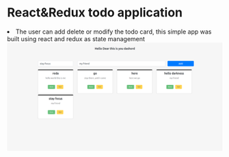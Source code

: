 <h1>React&Redux todo application</h1>
<li>The user can add delete or modify the todo card, this simple app was built using react and redux as state management</li>
<img src="example.png"/>